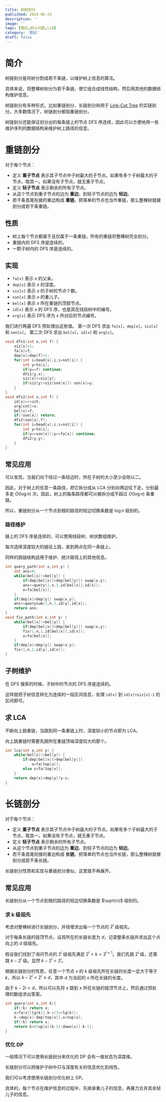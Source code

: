 ```yaml
---
title: 树链剖分
published: 2024-06-23
description: ''
image: ''
tags: [图论,树上问题,LCA]
category: '图论'
draft: false
---
```


# 简介

树链剖分是将树分割成若干条链，以维护树上信息的算法。

具体来说，将整棵树剖分为若干条链，使它组合成线性结构，然后用其他的数据结构维护信息。

树链剖分有多种形式，比如重链剖分、长链剖分和用于 [Link-Cut Tree](https://dolphin613.github.io/2024/03/24/lct/) 的实链剖分。大多数情况下，树链剖分都指重链剖分。

树链剖分还能保证划分出的每条链上的节点 DFS 序连续，因此可以方便地用一些维护序列的数据结构来维护树上路径的信息。

# 重链剖分

对于每个节点：

- 定义 **重子节点** 表示其子节点中子树最大的子节点。如果有多个子树最大的子节点，取其一。如果没有子节点，就无重子节点。
- 定义 **轻子节点** 表示剩余的所有子节点。
- 从这个节点到重子节点的边为 **重边**，到轻子节点的边为 **轻边**。
- 若干条首尾衔接的重边构成 **重链**。把落单的节点也当作重链，那么整棵树就被剖分成若干条重链。

## 性质

- 树上每个节点都属于且仅属于一条重链，所有的重链将整棵树完全剖分。
- 重链内的 DFS 序是连续的。
- 一颗子树内的 DFS 序是连续的。

## 实现

- `fa[x]` 表示 $x$ 的父亲。
- `dep[x]` 表示 $x$ 的深度。
- `siz[x]` 表示 $x$ 的子树的节点个数。
- `son[x]` 表示 $x$ 的重儿子。
- `bel[x]` 表示 $x$ 所在重链的顶部节点。
- `id[x]` 表示 $x$ 的 DFS 序，也是其在线段树中的编号。
- `org[x]` 表示 DFS 序为 $x$ 所对应的节点编号。

我们进行两遍 DFS 预处理出这些值。
第一次 DFS 求出 `fa[x]`，`dep[x]`，`siz[x]` 和 `son[x]`。
第二次 DFS 求出 `bel[x]`，`id[x]` 和 `org[x]`。

```cpp
void dfs1(int x,int f) {
    siz[x]=1;
    fa[x]=f;
    dep[x]=dep[f]+1;
    for(int i=head[x];i;i=nxt[i]) {
        int y=to[i];
        if(y==f) continue;
        dfs1(y,x);
        siz[x]+=siz[y];
        if(siz[y]>siz[son[x]]) son[x]=y;
    }
}
void dfs2(int x,int f) {
    id[x]=++cnt;
    org[cnt]=x;
    bel[x]=f;
    if(!son[x]) return;
    dfs2(son[x],f);
    for(int i=head[x];i;i=nxt[i]) {
        int y=to[i];
        if(y==son[x]||y==fa[x]) continue;
        dfs2(y,y);
    }
}
```

## 常见应用

可以发现，当我们向下经过一条轻边时，所在子树的大小至少会除以二。

因此，对于树上的任意一条路径，把它拆分成从 LCA 分别向两边往下走，分别最多走 $O(\log n)$ 次，因此，树上的每条路径都可以被拆分成不超过 $O(\log n)$ 条重链。

所以，重链剖分从一个节点到根的路径的轻边切换条数是 $\log{n}$ 级别的。

### 路径维护

链上的 DFS 序是连续的，可以使用线段树、树状数组维护。

每次选择深度较大的链往上跳，直到两点在同一条链上。

同样的跳链结构适用于维护、统计路径上的其他信息。

```cpp
int query_path(int x,int y) {
    int ans=0;
    while(bel[x]!=bel[y]) {
        if(dep[bel[x]]<dep[bel[y]]) swap(x,y);
        ans+=query(1,n,1,id[bel[x]],id[x]);
        x=fa[bel[x]];
    }
    if(dep[x]<dep[y]) swap(x,y);
    ans+=querysum(1,n,1,id[y],id[x]);
    return ans;
}
void fix_path(int x,int y) {
    while(bel[x]!=bel[y]) {
        if(dep[bel[x]]<dep[bel[y]]) swap(x,y);
        fix(1,n,1,id[bel[x]],id[x]);
        x=fa[bel[x]];
    }
    if(dep[x]<dep[y]) swap(x,y);
    fix(1,n,1,id[y],id[x]);
}
```

## 子树维护

在 DFS 搜索的时候，子树中的节点的 DFS 序是连续的。

这样就把子树信息转化为连续的一段区间信息，处理 `id[x]` 到 `id[x]+siz[x]-1` 的区间即可。

## 求 LCA

不断向上跳重链，当跳到同一条重链上时，深度较小的节点即为 LCA。

向上跳重链时需要先跳所在重链顶端深度较大的那个。

```cpp
int lca(int x,int y) {
    while(bel[x]!=bel[y]) {
        if(dep[bel[x]]>dep[bel[y]])
            u=fa[top[u]];
        else v=fa[top[v]];
    }
    return dep[x]>dep[y]?y:x;
}
```

# 长链剖分

对于每个节点：

- 定义 **重子节点** 表示其子节点中子树最大的子节点。如果有多个子树最大的子节点，取其一。如果没有子节点，就无重子节点。
- 定义 **轻子节点** 表示剩余的所有子节点。
- 从这个节点到重子节点的边为 **重边**，到轻子节点的边为 **轻边**。
- 若干条首尾衔接的重边构成 **长链**。把落单的节点也当作长链，那么整棵树就被剖分成若干条长链。

长链剖分性质和实现与重链剖分类似，这里就不再展开。

## 常见应用

长链剖分从一个节点到根的路径的轻边切换条数是 $\sqrt{n}$ 级别的。

### 求 k 级祖先

考虑对整棵树进行长链剖分，并倍增求出每一个节点的 $2^i$ 级祖先。

对于每条长链的链顶节点，设其所在的长链长度为 $d$，记录整条长链并求出这个点向上的 $d$ 级祖先。

假设我们找到了询问节点的 $2^i$ 级祖先满足 $2^i<k<2^{i+1}$。我们先跳 $2^i$ 级，还需跳 $k−2^i$ 级。显然 $k−2^i<2^i$。

根据长链剖分的性质，任意一个节点 $x$ 的 $k$ 级祖先所在长链的长度一定大于等于 $k$，所以 $k−2^i<2^i\leq d$，其中 $d$ 为当前的 $x$ 所在长链的长度。

由于 $k−2i<d$，所以可以先将 $x$ 跳到 $x$ 所在长链的链顶节点上，然后通过预处理的数组求出答案。

```cpp
int query(int x,int k){
    if(!k) return x;
    x=fa[x][lg[k]],k-=(1<<lg[k]);
    k-=dep[x]-dep[top[x]],x=top[x];
    if(!k) return x;
    return k>0?up[x][k-1]:down[x][-k-1];
}
```

### 优化 DP

一般情况下可以使用长链剖分来优化的 DP 会有一维状态为深度维。

长链剖分可以把维护子树中只与深度有关的信息优化到线性。

我们可以考虑使用长链剖分优化树上 DP。

具体的，每个节点在维护信息的过程中，先继承重儿子的信息，再暴力合并其余轻儿子的信息。